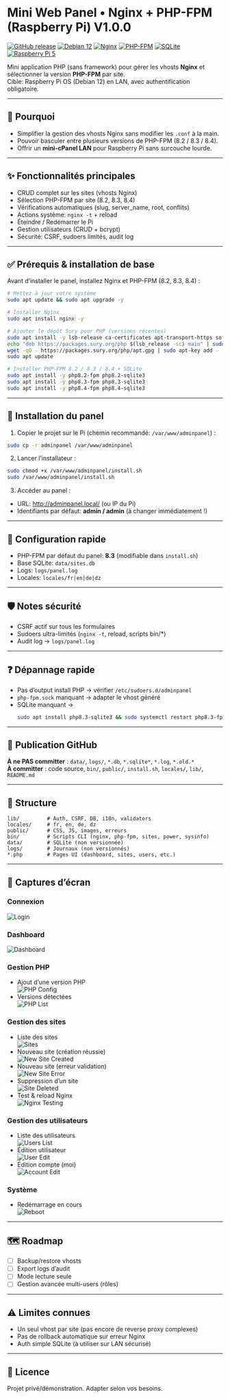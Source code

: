 # Mini Web Panel • Nginx + PHP-FPM (Raspberry Pi) V1.0.0

[![GitHub release](https://img.shields.io/github/v/release/fay019/WebAdminPanel?logo=github)](https://github.com/fay019/WebAdminPanel/releases/)
[![Debian 12](https://img.shields.io/badge/Debian-12-red?logo=debian)](#)
[![Nginx](https://img.shields.io/badge/Nginx-1.x-brightgreen?logo=nginx)](#)
[![PHP-FPM](https://img.shields.io/badge/PHP-8.2%20|%208.3%20|%208.4-777bb4?logo=php)](#)
[![SQLite](https://img.shields.io/badge/DB-SQLite-blue?logo=sqlite)](#)
[![Raspberry Pi 5](https://img.shields.io/badge/Raspberry%20Pi-5-green?logo=raspberrypi)](#)

Mini application PHP (sans framework) pour gérer les vhosts **Nginx** et sélectionner la version **PHP-FPM** par site.  
Cible: Raspberry Pi OS (Debian 12) en LAN, avec authentification obligatoire.

---

## 🤔 Pourquoi
- Simplifier la gestion des vhosts Nginx sans modifier les `.conf` à la main.
- Pouvoir basculer entre plusieurs versions de PHP-FPM (8.2 / 8.3 / 8.4).
- Offrir un **mini-cPanel LAN** pour Raspberry Pi sans surcouche lourde.

---

## ✨ Fonctionnalités principales
- CRUD complet sur les sites (vhosts Nginx)
- Sélection PHP-FPM par site (8.2, 8.3, 8.4)
- Vérifications automatiques (slug, server_name, root, conflits)
- Actions système: `nginx -t` + reload
- Éteindre / Redémarrer le Pi
- Gestion utilisateurs (CRUD + bcrypt)
- Sécurité: CSRF, sudoers limités, audit log

---

## ✅ Prérequis & installation de base

Avant d’installer le panel, installez Nginx et PHP-FPM (8.2, 8.3, 8.4) :

```bash
# Mettez à jour votre système
sudo apt update && sudo apt upgrade -y

# Installer Nginx
sudo apt install nginx -y

# Ajouter le dépôt Sury pour PHP (versions récentes)
sudo apt install -y lsb-release ca-certificates apt-transport-https software-properties-common gnupg2
echo "deb https://packages.sury.org/php $(lsb_release -sc) main" | sudo tee /etc/apt/sources.list.d/php.list
wget -qO - https://packages.sury.org/php/apt.gpg | sudo apt-key add -
sudo apt update

# Installer PHP-FPM 8.2 / 8.3 / 8.4 + SQLite
sudo apt install -y php8.2-fpm php8.2-sqlite3
sudo apt install -y php8.3-fpm php8.3-sqlite3
sudo apt install -y php8.4-fpm php8.4-sqlite3
```

---

## 🚀 Installation du panel

1) Copier le projet sur le Pi (chemin recommandé: `/var/www/adminpanel`) :

```bash
sudo cp -r adminpanel /var/www/adminpanel
```

2) Lancer l’installateur :

```bash
sudo chmod +x /var/www/adminpanel/install.sh
sudo /var/www/adminpanel/install.sh
```

3) Accéder au panel :
- URL: http://adminpanel.local/ (ou IP du Pi)
- Identifiants par défaut: **admin / admin** (à changer immédiatement !)

---

## 🔧 Configuration rapide
- PHP-FPM par défaut du panel: **8.3** (modifiable dans `install.sh`)
- Base SQLite: `data/sites.db`
- Logs: `logs/panel.log`
- Locales: `locales/fr|en|de|dz`

---

## 🛡️ Notes sécurité
- CSRF actif sur tous les formulaires
- Sudoers ultra-limités (`nginx -t`, reload, scripts bin/*)
- Audit log → `logs/panel.log`

---

## ❓ Dépannage rapide
- Pas d’output install PHP → vérifier `/etc/sudoers.d/adminpanel`
- `php-fpm.sock` manquant → adapter le vhost généré
- SQLite manquant →
  ```bash
  sudo apt install php8.3-sqlite3 && sudo systemctl restart php8.3-fpm
  ```  

---

## 🧺 Publication GitHub
**À ne PAS committer** : `data/`, `logs/`, `*.db`, `*.sqlite*`, `*.log`, `*.old.*`  
**À committer** : code source, `bin/`, `public/`, `install.sh`, `locales/`, `lib/`, `README.md`

---

## 📂 Structure
```
lib/         # Auth, CSRF, DB, i18n, validators
locales/     # fr, en, de, dz
public/      # CSS, JS, images, erreurs
bin/         # Scripts CLI (nginx, php-fpm, sites, power, sysinfo)
data/        # SQLite (non versionnée)
logs/        # Journaux (non versionnés)
*.php        # Pages UI (dashboard, sites, users, etc.)
```

---

## 📸 Captures d’écran

### Connexion
![Login](docs/screenshots/screenshot-login.png)

### Dashboard
![Dashboard](docs/screenshots/screenshot-dashboard.png)

### Gestion PHP
- Ajout d’une version PHP  
  ![PHP Config](docs/screenshots/screenshot-php-config.png)
- Versions détectées  
  ![PHP List](docs/screenshots/screenshot-php-list.png)

### Gestion des sites
- Liste des sites  
  ![Sites](docs/screenshots/screenshot-users-list.png)
- Nouveau site (création réussie)  
  ![New Site Created](docs/screenshots/screenshot-new-site-created.png)
- Nouveau site (erreur validation)  
  ![New Site Error](docs/screenshots/screenshot-new-site-error.png)
- Suppression d’un site  
  ![Site Deleted](docs/screenshots/screenshot-site-deleted.png)
- Test & reload Nginx  
  ![Nginx Testing](docs/screenshots/screenshot-nginx-testing.png)

### Gestion des utilisateurs
- Liste des utilisateurs  
  ![Users List](docs/screenshots/screenshot-users-list.png)
- Édition utilisateur  
  ![User Edit](docs/screenshots/screenshot-user-edit.png)
- Édition compte (moi)  
  ![Account Edit](docs/screenshots/screenshot-account-edit.png)

### Système
- Redémarrage en cours  
  ![Reboot](docs/screenshots/screenshot-reboot.png)
---

## 🗺️ Roadmap
- [ ] Backup/restore vhosts
- [ ] Export logs d’audit
- [ ] Mode lecture seule
- [ ] Gestion avancée multi-users (rôles)

---

## ⚠️ Limites connues
- Un seul vhost par site (pas encore de reverse proxy complexes)
- Pas de rollback automatique sur erreur Nginx
- Auth simple SQLite (à utiliser sur LAN sécurisé)

---

## 📄 Licence
Projet privé/démonstration. Adapter selon vos besoins.  
